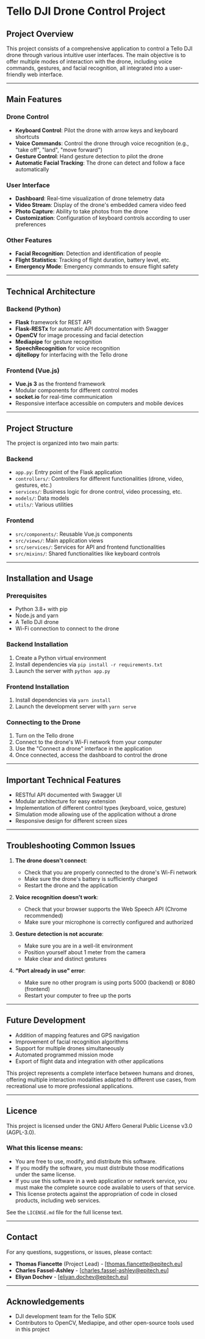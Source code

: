 # Tello DJI Drone Control Project

## Project Overview

This project consists of a comprehensive application to control a Tello DJI drone through various intuitive user interfaces. The main objective is to offer multiple modes of interaction with the drone, including voice commands, gestures, and facial recognition, all integrated into a user-friendly web interface.

---

## Main Features

### Drone Control
- **Keyboard Control**: Pilot the drone with arrow keys and keyboard shortcuts
- **Voice Commands**: Control the drone through voice recognition (e.g., "take off", "land", "move forward")
- **Gesture Control**: Hand gesture detection to pilot the drone
- **Automatic Facial Tracking**: The drone can detect and follow a face automatically

### User Interface
- **Dashboard**: Real-time visualization of drone telemetry data
- **Video Stream**: Display of the drone's embedded camera video feed
- **Photo Capture**: Ability to take photos from the drone
- **Customization**: Configuration of keyboard controls according to user preferences

### Other Features
- **Facial Recognition**: Detection and identification of people
- **Flight Statistics**: Tracking of flight duration, battery level, etc.
- **Emergency Mode**: Emergency commands to ensure flight safety

---

## Technical Architecture

### Backend (Python)
- **Flask** framework for REST API
- **Flask-RESTx** for automatic API documentation with Swagger
- **OpenCV** for image processing and facial detection
- **Mediapipe** for gesture recognition
- **SpeechRecognition** for voice recognition
- **djitellopy** for interfacing with the Tello drone

### Frontend (Vue.js)
- **Vue.js 3** as the frontend framework
- Modular components for different control modes
- **socket.io** for real-time communication
- Responsive interface accessible on computers and mobile devices

---

## Project Structure

The project is organized into two main parts:

### Backend
- `app.py`: Entry point of the Flask application
- `controllers/`: Controllers for different functionalities (drone, video, gestures, etc.)
- `services/`: Business logic for drone control, video processing, etc.
- `models/`: Data models
- `utils/`: Various utilities

### Frontend
- `src/components/`: Reusable Vue.js components
- `src/views/`: Main application views
- `src/services/`: Services for API and frontend functionalities
- `src/mixins/`: Shared functionalities like keyboard controls

---

## Installation and Usage

### Prerequisites
- Python 3.8+ with pip
- Node.js and yarn
- A Tello DJI drone
- Wi-Fi connection to connect to the drone

### Backend Installation
1. Create a Python virtual environment
2. Install dependencies via `pip install -r requirements.txt`
3. Launch the server with `python app.py`

### Frontend Installation
1. Install dependencies via `yarn install`
2. Launch the development server with `yarn serve`

### Connecting to the Drone
1. Turn on the Tello drone
2. Connect to the drone's Wi-Fi network from your computer
3. Use the "Connect a drone" interface in the application
4. Once connected, access the dashboard to control the drone

---

## Important Technical Features

- RESTful API documented with Swagger UI
- Modular architecture for easy extension
- Implementation of different control types (keyboard, voice, gesture)
- Simulation mode allowing use of the application without a drone
- Responsive design for different screen sizes

---

## Troubleshooting Common Issues

1. **The drone doesn't connect**:
   - Check that you are properly connected to the drone's Wi-Fi network
   - Make sure the drone's battery is sufficiently charged
   - Restart the drone and the application

2. **Voice recognition doesn't work**:
   - Check that your browser supports the Web Speech API (Chrome recommended)
   - Make sure your microphone is correctly configured and authorized

3. **Gesture detection is not accurate**:
   - Make sure you are in a well-lit environment
   - Position yourself about 1 meter from the camera
   - Make clear and distinct gestures

4. **"Port already in use" error**:
   - Make sure no other program is using ports 5000 (backend) or 8080 (frontend)
   - Restart your computer to free up the ports

---

## Future Development

- Addition of mapping features and GPS navigation
- Improvement of facial recognition algorithms
- Support for multiple drones simultaneously
- Automated programmed mission mode
- Export of flight data and integration with other applications

This project represents a complete interface between humans and drones, offering multiple interaction modalities adapted to different use cases, from recreational use to more professional applications.

---

## Licence

This project is licensed under the GNU Affero General Public License v3.0 (AGPL-3.0).

### What this license means:

- You are free to use, modify, and distribute this software.
- If you modify the software, you must distribute those modifications under the same license.
- If you use this software in a web application or network service, you must make the complete source code available to users of that service.
- This license protects against the appropriation of code in closed products, including web services.

See the `LICENSE.md` file for the full license text.

---

## Contact

For any questions, suggestions, or issues, please contact:

- **Thomas Fiancette** (Project Lead) - [thomas.fiancette@epitech.eu]
- **Charles Fassel-Ashley** - [charles.fassel-ashley@epitech.eu]
- **Eliyan Dochev** - [eliyan.dochev@epitech.eu]

---

## Acknowledgements

- DJI development team for the Tello SDK
- Contributors to OpenCV, Mediapipe, and other open-source tools used in this project